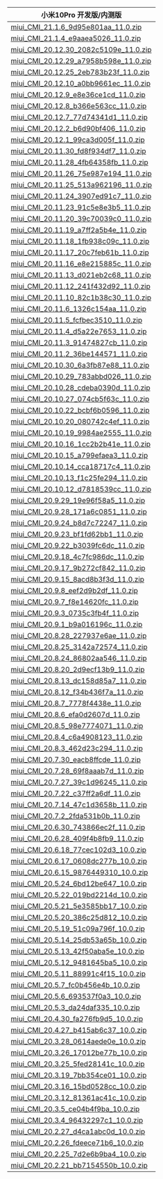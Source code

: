 | 小米10Pro  开发版/内测版    |
| ---- |
| [miui_CMI_21.1.6_9d95e801aa_11.0.zip](https://hugeota.d.miui.com/21.1.6/miui_CMI_21.1.6_9d95e801aa_11.0.zip)    |
| [miui_CMI_21.1.4_e9aaea5026_11.0.zip](https://hugeota.d.miui.com/21.1.4/miui_CMI_21.1.4_e9aaea5026_11.0.zip)    |
| [miui_CMI_20.12.30_2082c5109e_11.0.zip](https://hugeota.d.miui.com/20.12.30/miui_CMI_20.12.30_2082c5109e_11.0.zip)    |
| [miui_CMI_20.12.29_a7958b598e_11.0.zip](https://hugeota.d.miui.com/20.12.29/miui_CMI_20.12.29_a7958b598e_11.0.zip)    |
| [miui_CMI_20.12.25_2eb783b23f_11.0.zip](https://hugeota.d.miui.com/20.12.25/miui_CMI_20.12.25_2eb783b23f_11.0.zip)    |
| [miui_CMI_20.12.10_a0bb9661ec_11.0.zip](https://hugeota.d.miui.com/20.12.10/miui_CMI_20.12.10_a0bb9661ec_11.0.zip)    |
| [miui_CMI_20.12.9_e8e36ce1cd_11.0.zip](https://hugeota.d.miui.com/20.12.9/miui_CMI_20.12.9_e8e36ce1cd_11.0.zip)    |
| [miui_CMI_20.12.8_b366e563cc_11.0.zip](https://hugeota.d.miui.com/20.12.8/miui_CMI_20.12.8_b366e563cc_11.0.zip)    |
| [miui_CMI_20.12.7_77d74341d1_11.0.zip](https://hugeota.d.miui.com/20.12.7/miui_CMI_20.12.7_77d74341d1_11.0.zip)    |
| [miui_CMI_20.12.2_b6d90bf406_11.0.zip](https://hugeota.d.miui.com/20.12.2/miui_CMI_20.12.2_b6d90bf406_11.0.zip)    |
| [miui_CMI_20.12.1_99ca3d005f_11.0.zip](https://hugeota.d.miui.com/20.12.1/miui_CMI_20.12.1_99ca3d005f_11.0.zip)    |
| [miui_CMI_20.11.30_fd8f934df7_11.0.zip](https://hugeota.d.miui.com/20.11.30/miui_CMI_20.11.30_fd8f934df7_11.0.zip)    |
| [miui_CMI_20.11.28_4fb64358fb_11.0.zip](https://hugeota.d.miui.com/20.11.28/miui_CMI_20.11.28_4fb64358fb_11.0.zip)    |
| [miui_CMI_20.11.26_75e987e194_11.0.zip](https://hugeota.d.miui.com/20.11.26/miui_CMI_20.11.26_75e987e194_11.0.zip)    |
| [miui_CMI_20.11.25_513a962196_11.0.zip](https://hugeota.d.miui.com/20.11.25/miui_CMI_20.11.25_513a962196_11.0.zip)    |
| [miui_CMI_20.11.24_3907ed91c7_11.0.zip](https://hugeota.d.miui.com/20.11.24/miui_CMI_20.11.24_3907ed91c7_11.0.zip)    |
| [miui_CMI_20.11.23_91c5e8e3b5_11.0.zip](https://hugeota.d.miui.com/20.11.23/miui_CMI_20.11.23_91c5e8e3b5_11.0.zip)    |
| [miui_CMI_20.11.20_39c70039c0_11.0.zip](https://hugeota.d.miui.com/20.11.20/miui_CMI_20.11.20_39c70039c0_11.0.zip)    |
| [miui_CMI_20.11.19_a7ff2a5b4e_11.0.zip](https://hugeota.d.miui.com/20.11.19/miui_CMI_20.11.19_a7ff2a5b4e_11.0.zip)    |
| [miui_CMI_20.11.18_1fb938c09c_11.0.zip](https://hugeota.d.miui.com/20.11.18/miui_CMI_20.11.18_1fb938c09c_11.0.zip)    |
| [miui_CMI_20.11.17_20c7feb61b_11.0.zip](https://hugeota.d.miui.com/20.11.17/miui_CMI_20.11.17_20c7feb61b_11.0.zip)    |
| [miui_CMI_20.11.16_e8e215885c_11.0.zip](https://hugeota.d.miui.com/20.11.16/miui_CMI_20.11.16_e8e215885c_11.0.zip)    |
| [miui_CMI_20.11.13_d021eb2c68_11.0.zip](https://hugeota.d.miui.com/20.11.13/miui_CMI_20.11.13_d021eb2c68_11.0.zip)    |
| [miui_CMI_20.11.12_241f432d92_11.0.zip](https://hugeota.d.miui.com/20.11.12/miui_CMI_20.11.12_241f432d92_11.0.zip)    |
| [miui_CMI_20.11.10_82c1b38c30_11.0.zip](https://hugeota.d.miui.com/20.11.10/miui_CMI_20.11.10_82c1b38c30_11.0.zip)    |
| [miui_CMI_20.11.6_1326c154aa_11.0.zip](https://hugeota.d.miui.com/20.11.6/miui_CMI_20.11.6_1326c154aa_11.0.zip)    |
| [miui_CMI_20.11.5_fcfbec3510_11.0.zip](https://hugeota.d.miui.com/20.11.5/miui_CMI_20.11.5_fcfbec3510_11.0.zip)    |
| [miui_CMI_20.11.4_d5a22e7653_11.0.zip](https://hugeota.d.miui.com/20.11.4/miui_CMI_20.11.4_d5a22e7653_11.0.zip)    |
| [miui_CMI_20.11.3_91474827cb_11.0.zip](https://hugeota.d.miui.com/20.11.3/miui_CMI_20.11.3_91474827cb_11.0.zip)    |
| [miui_CMI_20.11.2_36be144571_11.0.zip](https://hugeota.d.miui.com/20.11.2/miui_CMI_20.11.2_36be144571_11.0.zip)    |
| [miui_CMI_20.10.30_6a3fb87e88_11.0.zip](https://hugeota.d.miui.com/20.10.30/miui_CMI_20.10.30_6a3fb87e88_11.0.zip)    |
| [miui_CMI_20.10.29_783abbd026_11.0.zip](https://hugeota.d.miui.com/20.10.29/miui_CMI_20.10.29_783abbd026_11.0.zip)    |
| [miui_CMI_20.10.28_cdeba0390d_11.0.zip](https://hugeota.d.miui.com/20.10.28/miui_CMI_20.10.28_cdeba0390d_11.0.zip)    |
| [miui_CMI_20.10.27_074cb5f63c_11.0.zip](https://hugeota.d.miui.com/20.10.27/miui_CMI_20.10.27_074cb5f63c_11.0.zip)    |
| [miui_CMI_20.10.22_bcbf6b0596_11.0.zip](https://hugeota.d.miui.com/20.10.22/miui_CMI_20.10.22_bcbf6b0596_11.0.zip)    |
| [miui_CMI_20.10.20_080742c4ef_11.0.zip](https://hugeota.d.miui.com/20.10.20/miui_CMI_20.10.20_080742c4ef_11.0.zip)    |
| [miui_CMI_20.10.19_9984ae2555_11.0.zip](https://hugeota.d.miui.com/20.10.19/miui_CMI_20.10.19_9984ae2555_11.0.zip)    |
| [miui_CMI_20.10.16_1cc2b2b41e_11.0.zip](https://hugeota.d.miui.com/20.10.16/miui_CMI_20.10.16_1cc2b2b41e_11.0.zip)    |
| [miui_CMI_20.10.15_a799efaea3_11.0.zip](https://hugeota.d.miui.com/20.10.15/miui_CMI_20.10.15_a799efaea3_11.0.zip)    |
| [miui_CMI_20.10.14_cca18717c4_11.0.zip](https://hugeota.d.miui.com/20.10.14/miui_CMI_20.10.14_cca18717c4_11.0.zip)    |
| [miui_CMI_20.10.13_f1c25fe294_11.0.zip](https://hugeota.d.miui.com/20.10.13/miui_CMI_20.10.13_f1c25fe294_11.0.zip)    |
| [miui_CMI_20.10.12_d7818539cc_11.0.zip](https://hugeota.d.miui.com/20.10.12/miui_CMI_20.10.12_d7818539cc_11.0.zip)    |
| [miui_CMI_20.9.29_19e96f58a5_11.0.zip](https://hugeota.d.miui.com/20.9.29/miui_CMI_20.9.29_19e96f58a5_11.0.zip)    |
| [miui_CMI_20.9.28_171a6c0851_11.0.zip](https://hugeota.d.miui.com/20.9.28/miui_CMI_20.9.28_171a6c0851_11.0.zip)    |
| [miui_CMI_20.9.24_b8d7c72247_11.0.zip](https://hugeota.d.miui.com/20.9.24/miui_CMI_20.9.24_b8d7c72247_11.0.zip)    |
| [miui_CMI_20.9.23_bf1fd62bb1_11.0.zip](https://hugeota.d.miui.com/20.9.23/miui_CMI_20.9.23_bf1fd62bb1_11.0.zip)    |
| [miui_CMI_20.9.22_b3039fc6dc_11.0.zip](https://hugeota.d.miui.com/20.9.22/miui_CMI_20.9.22_b3039fc6dc_11.0.zip)    |
| [miui_CMI_20.9.18_4c7fc986dc_11.0.zip](https://hugeota.d.miui.com/20.9.18/miui_CMI_20.9.18_4c7fc986dc_11.0.zip)    |
| [miui_CMI_20.9.17_9b272cf842_11.0.zip](https://hugeota.d.miui.com/20.9.17/miui_CMI_20.9.17_9b272cf842_11.0.zip)    |
| [miui_CMI_20.9.15_8acd8b3f3d_11.0.zip](https://hugeota.d.miui.com/20.9.15/miui_CMI_20.9.15_8acd8b3f3d_11.0.zip)    |
| [miui_CMI_20.9.8_eef2d9b2df_11.0.zip](https://hugeota.d.miui.com/20.9.8/miui_CMI_20.9.8_eef2d9b2df_11.0.zip)    |
| [miui_CMI_20.9.7_f8e14620fc_11.0.zip](https://hugeota.d.miui.com/20.9.7/miui_CMI_20.9.7_f8e14620fc_11.0.zip)    |
| [miui_CMI_20.9.3_0735c3fb4f_11.0.zip](https://hugeota.d.miui.com/20.9.3/miui_CMI_20.9.3_0735c3fb4f_11.0.zip)    |
| [miui_CMI_20.9.1_b9a016196c_11.0.zip](https://hugeota.d.miui.com/20.9.1/miui_CMI_20.9.1_b9a016196c_11.0.zip)    |
| [miui_CMI_20.8.28_227937e6ae_11.0.zip](https://hugeota.d.miui.com/20.8.28/miui_CMI_20.8.28_227937e6ae_11.0.zip)    |
| [miui_CMI_20.8.25_3142a72574_11.0.zip](https://hugeota.d.miui.com/20.8.25/miui_CMI_20.8.25_3142a72574_11.0.zip)    |
| [miui_CMI_20.8.24_86802aa546_11.0.zip](https://hugeota.d.miui.com/20.8.24/miui_CMI_20.8.24_86802aa546_11.0.zip)    |
| [miui_CMI_20.8.20_2d9ecf13b9_11.0.zip](https://hugeota.d.miui.com/20.8.20/miui_CMI_20.8.20_2d9ecf13b9_11.0.zip)    |
| [miui_CMI_20.8.13_dc158d85a7_11.0.zip](https://hugeota.d.miui.com/20.8.13/miui_CMI_20.8.13_dc158d85a7_11.0.zip)    |
| [miui_CMI_20.8.12_f34b436f7a_11.0.zip](https://hugeota.d.miui.com/20.8.12/miui_CMI_20.8.12_f34b436f7a_11.0.zip)    |
| [miui_CMI_20.8.7_7778f4438e_11.0.zip](https://hugeota.d.miui.com/20.8.7/miui_CMI_20.8.7_7778f4438e_11.0.zip)    |
| [miui_CMI_20.8.6_efa0d2607d_11.0.zip](https://hugeota.d.miui.com/20.8.6/miui_CMI_20.8.6_efa0d2607d_11.0.zip)    |
| [miui_CMI_20.8.5_98e7774071_11.0.zip](https://hugeota.d.miui.com/20.8.5/miui_CMI_20.8.5_98e7774071_11.0.zip)    |
| [miui_CMI_20.8.4_c6a4908123_11.0.zip](https://hugeota.d.miui.com/20.8.4/miui_CMI_20.8.4_c6a4908123_11.0.zip)    |
| [miui_CMI_20.8.3_462d23c294_11.0.zip](https://hugeota.d.miui.com/20.8.3/miui_CMI_20.8.3_462d23c294_11.0.zip)    |
| [miui_CMI_20.7.30_eacb8ffcde_11.0.zip](https://hugeota.d.miui.com/20.7.30/miui_CMI_20.7.30_eacb8ffcde_11.0.zip)    |
| [miui_CMI_20.7.28_69f8aaab7d_11.0.zip](https://hugeota.d.miui.com/20.7.28/miui_CMI_20.7.28_69f8aaab7d_11.0.zip)    |
| [miui_CMI_20.7.27_39c1d96245_11.0.zip](https://hugeota.d.miui.com/20.7.27/miui_CMI_20.7.27_39c1d96245_11.0.zip)    |
| [miui_CMI_20.7.22_c37ff2a6df_11.0.zip](https://hugeota.d.miui.com/20.7.22/miui_CMI_20.7.22_c37ff2a6df_11.0.zip)    |
| [miui_CMI_20.7.14_47c1d3658b_11.0.zip](https://hugeota.d.miui.com/20.7.14/miui_CMI_20.7.14_47c1d3658b_11.0.zip)    |
| [miui_CMI_20.7.2_2fda531b0b_11.0.zip](https://hugeota.d.miui.com/20.7.2/miui_CMI_20.7.2_2fda531b0b_11.0.zip)    |
| [miui_CMI_20.6.30_743866ec2f_11.0.zip](https://hugeota.d.miui.com/20.6.30/miui_CMI_20.6.30_743866ec2f_11.0.zip)    |
| [miui_CMI_20.6.28_409f4b8fb9_11.0.zip](https://hugeota.d.miui.com/20.6.28/miui_CMI_20.6.28_409f4b8fb9_11.0.zip)    |
| [miui_CMI_20.6.18_77cec102d3_10.0.zip](https://hugeota.d.miui.com/20.6.18/miui_CMI_20.6.18_77cec102d3_10.0.zip)    |
| [miui_CMI_20.6.17_0608dc277b_10.0.zip](https://hugeota.d.miui.com/20.6.17/miui_CMI_20.6.17_0608dc277b_10.0.zip)    |
| [miui_CMI_20.6.15_9876449310_10.0.zip](https://hugeota.d.miui.com/20.6.15/miui_CMI_20.6.15_9876449310_10.0.zip)    |
| [miui_CMI_20.5.24_6bd12be647_10.0.zip](https://hugeota.d.miui.com/20.5.24/miui_CMI_20.5.24_6bd12be647_10.0.zip)    |
| [miui_CMI_20.5.22_019bd2214d_10.0.zip](https://hugeota.d.miui.com/20.5.22/miui_CMI_20.5.22_019bd2214d_10.0.zip)    |
| [miui_CMI_20.5.21_5e3585bb17_10.0.zip](https://hugeota.d.miui.com/20.5.21/miui_CMI_20.5.21_5e3585bb17_10.0.zip)    |
| [miui_CMI_20.5.20_386c25d812_10.0.zip](https://hugeota.d.miui.com/20.5.20/miui_CMI_20.5.20_386c25d812_10.0.zip)    |
| [miui_CMI_20.5.19_51c09a796f_10.0.zip](https://hugeota.d.miui.com/20.5.19/miui_CMI_20.5.19_51c09a796f_10.0.zip)    |
| [miui_CMI_20.5.14_25db53a65b_10.0.zip](https://hugeota.d.miui.com/20.5.14/miui_CMI_20.5.14_25db53a65b_10.0.zip)    |
| [miui_CMI_20.5.13_42f50aba5e_10.0.zip](https://hugeota.d.miui.com/20.5.13/miui_CMI_20.5.13_42f50aba5e_10.0.zip)    |
| [miui_CMI_20.5.12_9481645ba5_10.0.zip](https://hugeota.d.miui.com/20.5.12/miui_CMI_20.5.12_9481645ba5_10.0.zip)    |
| [miui_CMI_20.5.11_88991c4f15_10.0.zip](https://hugeota.d.miui.com/20.5.11/miui_CMI_20.5.11_88991c4f15_10.0.zip)    |
| [miui_CMI_20.5.7_fc0b456e4b_10.0.zip](https://hugeota.d.miui.com/20.5.7/miui_CMI_20.5.7_fc0b456e4b_10.0.zip)    |
| [miui_CMI_20.5.6_693537f0a3_10.0.zip](https://hugeota.d.miui.com/20.5.6/miui_CMI_20.5.6_693537f0a3_10.0.zip)    |
| [miui_CMI_20.5.3_da24daf335_10.0.zip](https://hugeota.d.miui.com/20.5.3/miui_CMI_20.5.3_da24daf335_10.0.zip)    |
| [miui_CMI_20.4.30_fa276fb9d5_10.0.zip](https://hugeota.d.miui.com/20.4.30/miui_CMI_20.4.30_fa276fb9d5_10.0.zip)    |
| [miui_CMI_20.4.27_b415ab6c37_10.0.zip](https://hugeota.d.miui.com/20.4.27/miui_CMI_20.4.27_b415ab6c37_10.0.zip)    |
| [miui_CMI_20.3.28_0614aede0e_10.0.zip](https://hugeota.d.miui.com/20.3.28/miui_CMI_20.3.28_0614aede0e_10.0.zip)    |
| [miui_CMI_20.3.26_17012be77b_10.0.zip](https://hugeota.d.miui.com/20.3.26/miui_CMI_20.3.26_17012be77b_10.0.zip)    |
| [miui_CMI_20.3.25_5fed28141c_10.0.zip](https://hugeota.d.miui.com/20.3.25/miui_CMI_20.3.25_5fed28141c_10.0.zip)    |
| [miui_CMI_20.3.19_7bb354ce01_10.0.zip](https://hugeota.d.miui.com/20.3.19/miui_CMI_20.3.19_7bb354ce01_10.0.zip)    |
| [miui_CMI_20.3.16_15bd0528cc_10.0.zip](https://hugeota.d.miui.com/20.3.16/miui_CMI_20.3.16_15bd0528cc_10.0.zip)    |
| [miui_CMI_20.3.12_81361ac41c_10.0.zip](https://hugeota.d.miui.com/20.3.12/miui_CMI_20.3.12_81361ac41c_10.0.zip)    |
| [miui_CMI_20.3.5_ce04b4f9ba_10.0.zip](https://hugeota.d.miui.com/20.3.5/miui_CMI_20.3.5_ce04b4f9ba_10.0.zip)    |
| [miui_CMI_20.3.4_96432297c1_10.0.zip](https://hugeota.d.miui.com/20.3.4/miui_CMI_20.3.4_96432297c1_10.0.zip)    |
| [miui_CMI_20.2.27_d4ca1abc0d_10.0.zip](https://hugeota.d.miui.com/20.2.27/miui_CMI_20.2.27_d4ca1abc0d_10.0.zip)    |
| [miui_CMI_20.2.26_fdeece71b6_10.0.zip](https://hugeota.d.miui.com/20.2.26/miui_CMI_20.2.26_fdeece71b6_10.0.zip)    |
| [miui_CMI_20.2.25_7d2e6b9ba4_10.0.zip](https://hugeota.d.miui.com/20.2.25/miui_CMI_20.2.25_7d2e6b9ba4_10.0.zip)    |
| [miui_CMI_20.2.21_bb7154550b_10.0.zip](https://hugeota.d.miui.com/20.2.21/miui_CMI_20.2.21_bb7154550b_10.0.zip)    |

